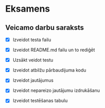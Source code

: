 # Eksamens
## Veicamo darbu saraksts
- [x] Izveidot testa failu
- [x] Izveidot README.md failu un to rediģēt
- [x] Uzsākt veidot testu
- [x] Izveidot atbilžu pārbaudijuma kodu
- [x] Izveidot jautājumus
- [x] Izveidot nepareizo jautājumu izdrukāšanu
- [x] Izveidot testēšanas tabulu

